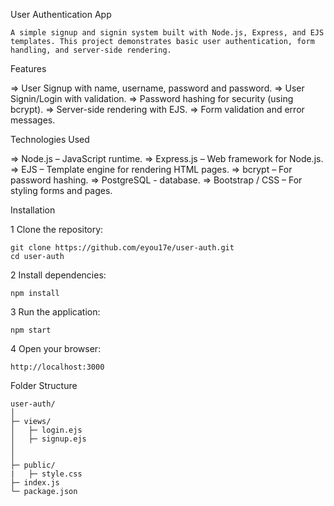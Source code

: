 User Authentication App

    A simple signup and signin system built with Node.js, Express, and EJS templates. This project demonstrates basic user authentication, form handling, and server-side rendering.

Features

   => User Signup with name, username, password and password.
   => User Signin/Login with validation.
   => Password hashing for security (using bcrypt).
   => Server-side rendering with EJS.
   => Form validation and error messages.

Technologies Used

   => Node.js – JavaScript runtime.
   => Express.js – Web framework for Node.js.
   => EJS – Template engine for rendering HTML pages.
   => bcrypt – For password hashing.
   => PostgreSQL - database.
   => Bootstrap / CSS – For styling forms and pages.

Installation

  1 Clone the repository:
  
    git clone https://github.com/eyou17e/user-auth.git
    cd user-auth

  2 Install dependencies:

    npm install

  3 Run the application:

    npm start

  4 Open your browser:

    http://localhost:3000
    

Folder Structure

    user-auth/
    │
    ├─ views/          
    │   ├─ login.ejs
    │   ├─ signup.ejs
    │   
    │
    ├─ public/ 
    |   ├─ style.css
    ├─ index.js          
    └─ package.json

